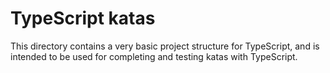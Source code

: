 # TypeScript katas
This directory contains a very basic project structure for TypeScript, and is intended to be used for completing and testing katas with TypeScript.

